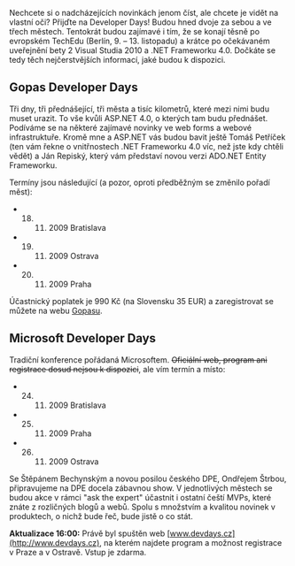 <!-- dcterms:identifier = aspnetcz#242 -->
<!-- dcterms:title = AKTUALIZOVÁNO: Pozvánka na Developer Days 2009 (a hned na dvoje najednou) -->
<!-- dcterms:abstract = Nechcete si o nadcházejících novinkách jenom číst, ale chcete je vidět na vlastní oči? Přijďte na Developer Days! Budou hned dvoje za sebou a ve třech městech. -->
<!-- np9:categoryId = 6 -->
<!-- x4w:category = Akce a události -->
<!-- np9:authorId = 1 -->
<!-- np9:authorEmail = michal.valasek@altairis.cz -->
<!-- dcterms:creator = Michal Altair Valášek -->
<!-- dcterms:created = 2009-10-07T15:59:59.243+02:00 -->
<!-- dcterms:dateAccepted = 2009-10-07T15:59:59.243+02:00 -->

Nechcete si o nadcházejících novinkách jenom číst, ale chcete je vidět na vlastní oči? Přijďte na Developer Days! Budou hned dvoje za sebou a ve třech městech. Tentokrát budou zajímavé i tím, že se konají těsně po evropském TechEdu (Berlín, 9. – 13. listopadu) a krátce po očekávaném uveřejnění bety 2 Visual Studia 2010 a .NET Frameworku 4.0. Dočkáte se tedy těch nejčerstvějších informací, jaké budou k dispozici.

## Gopas Developer Days

Tři dny, tři přednášející, tři města a tisíc kilometrů, které mezi nimi budu muset urazit. To vše kvůli ASP.NET 4.0, o kterých tam budu přednášet. Podíváme se na některé zajímavé novinky ve web forms a webové infrastruktuře. Kromě mne a ASP.NET vás budou bavit ještě Tomáš Petříček (ten vám řekne o vnitřnostech .NET Frameworku 4.0 víc, než jste kdy chtěli vědět) a Ján Repiský, který vám představí novou verzi ADO.NET Entity Frameworku.

Termíny jsou následující (a pozor, oproti předběžným se změnilo pořadí měst):

*   18. 11. 2009 Bratislava 
*   19. 11. 2009 Ostrava 
*   20. 11. 2009 Praha  

Účastnický poplatek je 990 Kč (na Slovensku 35 EUR) a zaregistrovat se můžete na webu [Gopasu](http://www.gopas.cz/kurzy/GDEV/).

## Microsoft Developer Days

Tradiční konference pořádaná Microsoftem. <strike>Oficiální web, program ani registrace dosud nejsou k dispozici</strike>, ale vím termín a místo:

*   24. 11. 2009 Bratislava 
*   25. 11. 2009 Praha 
*   26. 11. 2009 Ostrava  

Se Štěpánem Bechynským a novou posilou českého DPE, Ondřejem Štrbou, připravujeme na DPE docela zábavnou show. V jednotlivých městech se budou akce v rámci "ask the expert" účastnit i ostatní čeští MVPs, které znáte z rozličných blogů a webů. Spolu s množstvím a kvalitou novinek v produktech, o nichž bude řeč, bude jistě o co stát.

**Aktualizace 16:00:** Právě byl spuštěn web [www.devdays.cz](http://www.devdays.cz), na kterém najdete program a možnost registrace v Praze a v Ostravě. Vstup je zdarma.